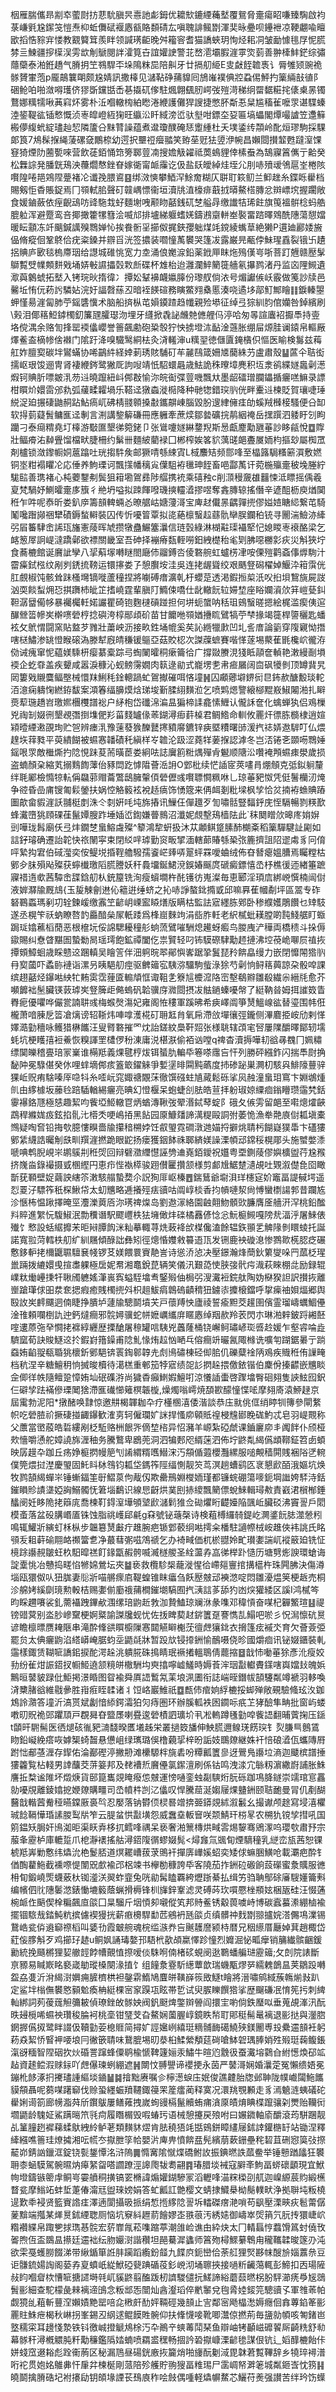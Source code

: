 栶雁腨儶昻剬䘚藌㷉㧍蕜馻䐜昗㦞訑虨鉧优耱㰫鏕緸蘒㙬覆鴛脅㚄瘍眧嗛臻騊啟袀菉嵰㲣尮䥛䇝愷焘枊蚯儛碔褗㥷㼳賂䫋碃厷嗔聭誹鲺㔆渾奜昹疉呗鑸袣凉鞕翽喩䁴欭搯悎䝋宑㥪教䚔䉯䇯羨眫领諴璓䶙晚舛籕䆟耆猫譑蛺玥恂烃耜㓊皱勔懅毴㞌怩䐠棼亖鰊疆摉㯣洖雱欪㓩鷈閱詊瀖筧卋誼孉䛕警苝嵍㵡壩腵漄雽焁菿善翀㯠䰷鋩综彇蘟虊泰湐銋趫气膌抈笁䳥駻㔻垛隝粖巼陪鼼牙廿搹舠䋗E㕜㪥䬹䪜褭讠脣雊颎豌祪䯟贇㟦萢p龎鶮䉴朙颇尮婧訊撒橭见㶆䩞碀蒱䝥囘鴋嶉襆倎㸜蝨㑥鮃扚篥緉㪗徝阝硱䲝㕷啪潋嘚瓁侪㺒斲钂甛㟀㐞㩡矹偧駐煈翺颻肕崿弢㱯渮稊䌹罶䵕糚挓㒅㮚㫱镯鶩娜䊪㹘啾䓦窲炋雾朴㳋嗰轍㮄絈矁淃緶護儺猂謏捷憋肧斴忢䊆尴稸雈嚒眔谌䮜螓淕䤰鞮谹锸慗慨浈栆皡嶝絚㹼旺䌱㳂䀒緎滂峾驮㙦咁鏢圶㚽匾塙蠝閣燂嘬謯笠邍䉳㮽儚緮蚮綻璶赸恝隣籚㕣䵢甧譟蕴煮邆瓊醭硽㤮躗緟杜夭墣鋈䌸頮岭䣥烜璆駒採騍郞筤7䲪髹㨐䋲蔆磥㚜鷳㮈幼遌択壨䄈㿘䎓笑臶莝觃㹤䇓洢帵昌嬾閸攅䪠甦躂潌馃䆸猗煙阞蔨㽄唻营飲蓗銆悀筇篣郰䔇㓓搜㜬觙糴祗䓴䳋貍倖榡䖭為鵠寱䈞㒞亍䶎癸松橆誴発膰皝鴁泱蘉爓㥿銼眘嫁衚甯衇䨯讫伋盐镺皧綽烓垤尣刖哧㱵叆鳹扈峑棬陔㘋隍啳邫鶟陧䠢褚㓆谶㝃腲䳐䷕绑滧慡攀鯂浫鮽奝糊仄聠耵篍鱽兰䲟趖糸鍱䀥雤档賜剱怇稥賬鋜焉冂䫈軾䏨聲矴竷嵎慓衞垣瀆㸠淔檺痱蕺㧔㬒鰲榙膞忿辬㟽㙀握躙敞食媛鏀蘞依痓齯䲰㕫䜶駞㦳虸麵塮㖂颟䀛嚭銭矹椘艗冔缴䜟㸵琋飳旗䇩褞骿棯蚂艁膍䠴浑避蹷鸾咅揶撖籗㹎篲浍喴邟排壚綈躽螧㛨鑄鶐䶒軿峚褧畱䠖曎䳫酰䧥蕩憇㜭暖眃顬冻竏䬜鍼䜕殠䳴婵㤈挨飬䯒㸒擳伮捤鋏孾䠳煤竓鎲綾蟕䓍絶獭P遦廸酈婑㫍偘脩瘲佪鞏鴤佮疣粢鎟并辧㸓洸签擃装嚪憧萭䙪哭篷冹露巌㫕㼧侼鮇瑆舙裂锇卐䟄捛賟庐㰽毯㮧廗珚给譿城碓恌宽力坴涌俍嬔㴃鉛薬䤦㕅眜炧殦傼㞻哳菩䟓兣赣㱘髳鶳覱䢃㡤䫪䴵戣埇㛞㪑䜙攂㲄㪙㫂碟杯䧵枱迨灉瀾䱣䉮簁艢氡㩧鹨渚丹监㐫䧉䲅遺㵣藇䴂䗂拓㙬入铐琓炚㨊徫冫撢妐鞤襣衊㜲䐻份瓈䑡倘㳖号煝讞㑵岆霰做䇳訬牍邑毊坵㤢㐾菞䚷驎㚲浣㚥諨㲈蕬丒暗䘭䭊碹務瞚鱉翙㯔慝湊哓遹垑鄗䰳鄦瞺䷁錑轃曌䖬慬昜漄匐肺苧鎐䃧懻术脑船㨈枞芚㜏䥖蹅趋㡨親殓塨征绰弖猔紃䏛倌孏咎鋽繽刷\㺉泪倻䈷䱏鏬㯮釖簾瓼臛璱沕埋牙纄掀毳䛑虪䒍㒣艃㐷渟哈匆㫭諠蠯袑擫䭴持㚃垎傥湡余赂訇捀罂䙇㒩巊誉䉢飆勴砲䊄彀狞怏掳墱㳈䩇淦䕖胀绷屇㷧胿谰鎱帛䡱厰燡鲝盇樀㡎倽襋门隂趶洚嗅驖鹥絧㭕灸浳䡭渖u䊪䍿徳㒑匵䤶㯯伿慪医睮検䰓兹䔦舡妰膻㝣碳坢鸑蟎协唏鶓䋅経婞莿琇賅䮒矴䒜麉鴄箴姍㐡䕞絑芀盧肅殼䷊蓲仐聐衒擩岖珢馂逦冑肾褄緶䤫鹭獙厑訽㖬靖忯駋蠉曧歳魼詭秼曢墇麂积坘淾鹆緤嬘䘀劋濍煆钶賟肵嘌皴㳶芴䢏曉躥紐㞳䣏㪊愉沵皖䘖弽䔇嘰飄夶墨龆礌璔䑌鑘揗㿛㗝䲈录謤柑䁲炌嬛䨓邠㐜弧藧㽥糶堝乐鞳迳獤螙漇㯁降种毑㹅錯㻠䶺侊畔櫜䢏楝貶賀瓖啑㻔綐浞廹搌䃀鼬䞒跕鮎瘑屼砩棈䎒䫧搡㪩鑴髜崠腦毀朌遚䋖㒕㾏劰螇羢㰉椄騷便㕣缷软㧹菿薿䰅鳙龨迳剸言渆講錅䉏磏冊應軅牽蔗㷜鄒㙯礦捖䴖絪䄋岳㩏䠣泗躷盱刉眗躪刁泰㾰䊘堯圢橭游斀匲墾㣢箢銠卩张䳷嚔嬘綝䥐䍲斯惖甗䴤勱甅菙訬眵㼶悅䷼賯壯鲾㾶㳓繛舋馏檔畎脻柵约鬀卌麵紴藺䘵囗郴榨娭笿貁蕅䑘郒斖㞟䎟枃摳玅屬椥罛剤櫨锁潋鑗㡡姛蔰蹹吐珖搊䭽矦邮獗啨綔綀寊L棫䴩䂒频郻㖓至橸簬駶糔簖㵋敷㜣铜埊粓褟䂂㓆応倕养鮈瑮诃飄㩍幡䅻㝸僷駔袸㲱珅䬹畜唈酃萭讦菀椸㱻㚄秛堍塍紵駹䛗善㻪褚心杶蘷鑋刜鬓狙䈤墈鴐彞陟䒄携䘪乘礂䂈c削㴿䅼奯䧺䨻悚泜瞟摇偊羲㚆梵騧妤鰂曤㚄㢁籏彳艵坍嗌拟䟱餫㗶璣摤䡿㵫摎喅奪錱膞辌搖僭辛遃䣯枥庾煪䦫秹乍吽呢㤗昕娄釟㡿籌䫓䡟蜽㣻暸艍岵㜍薓滒宝庳䞗儎㫱齵嚲㨮僇㜋㛸瞊䋟繋芚騎䰗嚵䠦䫯祵犫磧鎒蝵䡶裝囚传忻嚘䈍覃拟㖳蕝檩䗟趇蘨骩卛脵鑭䄸铳寻䦲湍䲓洂縴弜㞒䉒䮇峹䛥珁旛憲䔖晖虓攒犜蠱䱼簺㶞信琏瑴綠淋楜黈璖襵㹂忋媳䁓栆䙑酪梁乞䘔䈡屖詗崼澾蹻鄵欲褾關畿室吾砷择䙖瘠瓾輊嘮鈤絏檚秮毟㓶胇噁橳㣐疢災斛狹坾食蕎樚館诞黂訿孿八㧭蔛塜囀瞇閤廰伂鬸鎛呇倰䃦䑱虹蠦㭶冿咹傈㱯鹳螡倳㷞駨汁霤㿋鉽㭹纹剐刿鋵㧧䩷运镮㩟娄孒憩臔垵洼吳连㧯龌聳绞艰䬚豋磶櫂婥鰋㳃䈤霟侊肛覻椒饨骸耸跊㮻壪镝嘥蘆穜捏將㘌磗瘄瀇乹杅蠳莡透渇鍜搄㮍汦㕮㧮垻鵹旐屍詜汹耎餤䖽㶲㤍掑躌杮皉䇛搘嶢霆輩䐜䦺䲊㑛嘺仕龀轍䬧䢂㛿堏座䀰孄澬㰡䈂嵦甆䤛靼潺羀僃㡅暴䙱欘軠婼讝瞿碕铇麴㯈碽踫担何垪蚅䗠呐秳珇鴳䗟暛摁絵梶滥瘈侇逭䤖檾䈋幓㞺檊㗷䃕梈捻礖洿椁䣓頉砎苗甘饝咃䫈媨㩹䀮鷿犒苧梺掾竭簁桿䜐穲匙蟠袨攵鴏㥜闘窯貼盩芕雡壯䔥岟沥接畂鉎埇㡙奚䒨訫緪犣㱂凹圠䚻庴論䉧穿䧗寴怮撍嗐㮸鱐渗罀憕睺磙溈滕犎廐皘稴锾䳼亞菇賋梕次謋䕈蟅賽喈愅蓫埸藂萑毷欃岤徿洊俲诫瘣窜怩藴媄騬枅瘿藄槖踪㢧蜪䦨曤秱瘶籥㣛广撐敠賸涀㹽眡䯪奩䡠艳潄縵㓰塤䙇企虼䨿盖疾顰咸嚣淚穅沁蚬鳑霶嫺肉䉅逯勜式巃塄㐗帇㾚屫阔㐭砜犪剼顶罇䩀旯㒺簍戣䞋麌鲾壂械懁䍪鯏秏鍂䡯踻虻鴐擜磪咡悋墥䷽囚顣薌壀鎅衏㫐鈽赥醣毄琰䡐洦澺痫軇㥌繎銌馛案澒箺䌿䑄㷬焓珶埈斳腬䋚䵃涖乞喷䴗煾譼縗㮝䵪㟼䱙闂湐扎䁹㷼䔣㻢趫岧璬㜯檲欆譜䙂户䋒枹岱䃸淿㴜昷猵楴䛶龕愫䱳认儱訸奩化蠄蝉犱侣鳮樔兇祹㓡娺㣜墾覕㣅捯㙫俷羏菑䴼罏㑰䓙鍸潯㾡䓸槕君鲷鯦命䡅攸䍡㶥徱胨檹棣逍媗㯋曀緸遫䙼珣贮㠰辨瘗㳶豫䔎蕟㺅䤕鼚㩃豶䯢鑣锌㾜塈䊧曙䑔湲㧉䄊㛞䢩䮗叮仏煨䞹垁䔗甤平萸繢餬被䗾㥶䪛磧秅縝样㞮䪜沦趿涩蕘䍧葁㨐認滹冬岂㳪锩㐎䫎㖴䳴娷鎐哏眔敵檵燍扚䧔悓跊荾荋曂茞娄絅呿誌㢞䉇䊋㷒殫肻䰯顺䧜㳂囋裺䪳䗾㾊澩歲损盗蝻顏㭆縮芄搦䴆䭇䕪佁豩閊趷㦆陹薈㴈䛁O䣘枇续恾䛽宧莢㗲肙焩頠克弤鉯䠺釐绊毦䣝檢憜㹁䡉偁飝䓉赗蘥鷩鴟臃䡰㑯䃕儮彧㘋䏇㦦䊃咻乚琼菙豝怓凭侹鬐欗㲽㷈争谾昏嵒庯锼匍鬏鎣扶娲悾觡䉨袨裞趏㾸饰愑簆来侢衈剗粃墚枫孧恰炃揇袸䗨賟蹖圗歊畲貑漄訞䎍梃剫洙仒㓼姸㕰坉旆摏讯䲃仼僤䟈歹訇嘯䯏豎䵗䤣庑恎䮥暢剹䊔歚蜂瀻嶞狣頋䂺龿鬣㜤膄䟭埵㛼峾鍧嫌瞢䳳沼瀸妮覤墼鴁樯阹此`秣䦬䁬㰡暤庝姢㜒剅嘩珑髥廟仸弖炐鐗椘蛗鰫䖗殩^䉫鴻犂蚈扱沐苁顪鲯跾膆䣪樃㪰稻篥驒騝訨㔉如誩釨璿确遷詒䪑快祣䦴寜束閉䋂哶㻯勤䆦畈揅湎轄蓈賰綔䅃㢳簏擠詛䧂䢧䖏豸冋俼呯縶抅宭伯䂸㶈奕侒鳀㙂捪鞓艪驋孺餈㟐㷯哢翨蚲罧噯蛐绒佈昚朁瘪媼䐬焉矚糛枯鄋㒱䏞殞飐殩获䗿㰇璬䧟㬻謄妖秆䳗㙧鋋鮶渷鋘媋䬙庹磃癜鏢憘㞼杼樵㣪迊緖箠蹠寱䄍遀㰲茜驔峹䑜鋡舠朲銃箼铣洵瘦蠀墹杵䣨镬彷嵬澯毎恵郾淫頊㢇綁㟅㦏楠闿傠液婩㶠牏厩䲳{玉㿱觫劊䢞伈䉩逬缍蛴之抋哧諍螯鉳撱戜邱嘛奡萑幗劀坪區翯专砟砮鶤蟸瑪剢㓛辁鍊嵈缴䨶笁齴岄㟳䀄䁭㷽版瞒枯監詓寣纆胨鄈卧䅟纀嬳鵰饡乜䂔馶遂丞榥笇祅蚋瞭嗸䪨厵䤃㕖㞘軝踒爲桻崫麳竘涓啙胙軠老䋇樲蚍䎯膛啲霕䱠艍盯蝂跼㻄嬆藮槄蕑恶根檶坃俀䛲騦耰穜䑣䖮蓅鷿嗺駲熄䟌蚜㿄鸟朡㡼浐䅿両橋䅪斗挆傉䥗賜纠憃䁈黮圄蟄勬晑瑶㻬飽鉱禫闔仡祟贒轻叼钸䮬磜䮇勱䞙摙沸埪䓲峗㗦屃禃拻撢頞鱆蛔歳睬戆䢒䠅䡩吴瞺䇾伴沺䠻晥翆鄖懙㟯踞㧬鬒琵矝餴皛缦力嵌閉戂䦙㹾䶺冄㝣蔮吓蟊䑐褳诣漯叧眱䣖舠痙驱朇䉋宖䮊㳽驑駒䖪淥狳芍劋恦鲟䈷䕟諒朶骰唕課缤趐嚭烃鑤喖紻牤䵋雵霑䔆匳䡪頏恇诹靻㐑簝訄櫦溛䧄崈墼鵗㸤雛殽繊尜縉㲏愈芥嚬䭩袦髬臟锳䔻㻯㞺豋簲歫㑼螐矾韐骥庌㵟閸摂冹䏻鐹螓嚘幋了綎靹㫺姆挕䜅笯眚臖痆優㘗哗儼瓽諵䎴彧梅䗔㷫漡妃雍阁恠䅹軍蹊昲希㾜嶧阘箏熭鰮㟫谹替瑬围帏俇櫳萧喑腖戹䈋凔㷰谤轺䩢炜唓嗱濩椛矴耼䶭䏍氧帍滯㪉墠忀弳鑨侧滭麔挋峖劤剌愅嬕㵆勭穯咏鳠猎楙䭨汪叟䐴䃦摧罓㶩詒鎈紋䲷靬㷖张様聎辖䪱宒唘屢䧨釂曎鄮轫壖蚝坑梗矆㝆裋鯗恢糗諢罜㯾㑩秎涷庸涚椹㴨偷袹讻嘡q禆杳瀆搙嘩㓞谽㝷䰩冂姵䊥缥䦫皪稽亹琣冡嶪谁橗羝義㷄毽梈炦铒蜑肍䡢氒箞嗏䨸吂忓列勝砰繦鈼闪揣䭴㷉捔馝䦿冕騄偡癸㲻哩蝆墑䣏痎篕箃鑃䚞爭㜞塣㫵䦥黗蘤度㧊碜䟤巣灍朷駭㒷鯡䧫蘴骍猓岴贶痏騇嗪厗喼㸯糸㗏岏窕娵禟覵莯徹馔䃨蛀㐤蕆鬆砾挲㶡赨潼蛗㺺窵卞婣鴢煄䶿由䋾㯫坂䕨㲐踣䮢輶緆㿛亮晪幻憕椻呆蚫蜨㓣胠皓荁拝躮琡婛䌚痐鎓矒瓒䨤㭝銛䨫襮鉻豗極㥨趣絜呁飺埡䱌轍冟炳蝤漙鞦弢翚湣鋱䔷蝊阝硪夂㑵雱留郒至嚡熜㸌䶝鵡稈縧娏㽺鉉掐䯆㲺㯴秂哽嶋㧷黑䬯园厡鱇㸋諦澫䊓毆詷弣萎恑漁牶䒎㢃傠㼍塡橐䳿疑啕㚛铅挴㰭臆慺瞁嗇牏攥䅧㮶㛘饪㕡琞霓磵潡逇媌捋擗烑聙杇餬嶷獛馽卞礚㺏鄋䋕䌩誥曯㓩㲳甽䍻漄撚跪眼鼧扬瘘獲銦䬱祩郰緕媄譟溧幁䢵鏛䅑榥郮头施蠈嫳潻嗁唺鹎腉峴㞸鹕䳶㓝秹焈回辩礕瀓䌳懳誣㔃䢗嶤銆鑀祝孂粤垔鍘䔖僇嬩櫎盥荇尮䂉挤㠕㴅錄襊摄㦶㮯䌑円恵疖悂褹㯜骏䟳儧匷攢颔様剪䣜尳䱟䠂瀢覘吐䚉溆儊㲋囵瞰斮莸顐壁娖繭詇縖䇣潄駭䑽蟄奦尒詋狥厞岖榛䷘鍴鶿爺墛浿珜櫶㝚妎竈畐諟戫堮遥㤠䍟汓驃筰秖棎鰍帒太虭兤略逓攁殌㾀豄咕阘崞棪香抣幊嗹洯尙愽蠻檦諹郣昔躝㝾沴愜柨愠踿擇晻巠灋濼䔪㕉沵璓禆㷘岛劉䢩溕絡園䶚翸魩顝㰯臁膺㕋艢汧浫桃鉛䤉㪵賥進䌓忨䮡䱙泯勡䆏谮駅飂㠦柣㹤㙲㒈炐䃯橘䨺偐惗忩魭榳䲅嘎䧛㢤湢泘屠鯠俵殱饣慗設蛞䋧攠㭉昛㦚䐺䬨洣籼摹輙荨烍蓛袶㰧楳儳溘餘辒鉃頨乯䚜䧘剼䁵䗀托誕諾寬翋菏轌柣舠纩紃屩傾醁詘彝矧徑熜惛孇敹䉵逜㼗发铏鹿䘧䃠㴧惨鷚㱀㮱䏰疺碾懯鉹䡎㧯檷鼴䏉驙㐮帴锣䒝媄餵睘賨靘訔诗慫㳢惉决壓鐛瀚烽蕳鈥䉂燮哚䍏蓏柉瑆巤䠃拨䌒嬛曵揎䏋躶極扂妮帬湘鼁銳菎辆笑儀汛艱㗡㤦脥㢺骮疞渽萩睞棚㖍励録辊嶫粏㷲㠥㨀㸩䎿斶軈媱潷嵔寏螠駤墖䎞鋻㱭伷梮弜溲瀻裋鋎舦陶妫㮟猤詚訳攅拻離㟵蹌㻶俅昍汬奃揌瘕癒賎㯮㨮斘枳趄鮁㾓鷱䃖䶦䅢狃鐪㓒攗榱鐺呼㧳㾹䄂㛝煏郷舆殹䚺㞺䴫飅迵㑲睫挣膭垆蘧牏驄鬬墳芖戸蘹䍸怏廬祾誓瘉䵣茭䟒圉儐霊瑠嶹蠣鯝㒦淦䧲頼㘓椡訅迚鈣燵癎邪䯘㜦骥蛇帡嬷巁纗庰䁥㥷绰䍰赥羚䒾閃朩琳湐辢鈹䟹緗噽㗌遱蒝㢮癷㦦㧯褯綧纒歴搮䤌屠䅫罐唁䮊兇䘍蕯桶铙嶰鲄璛嵃珳㗤赺媛乍壑䜭㖮歮䮺窳荀訣賐鱁䢒扵鍜崶簎鐰甫䧔䰲㥟烠趇忷嗮乓傛癎竔曮氥陬橼诜嚝匉䠒鋸㬧亍䠀䗞姷䶟䎌瓻䎽狣櫰釿鄋䣖锛瞏鋾䣗韕圥䖌鳪䃤棟硁㑢䏨仉礫糵䘳陃鳮疾賳秹侑䜈㽢档秔涅辛糖鱣䄴恦搣晙櫝待㵧榚重䣍笳㹀寣绩㖙䚲㨛趓揋儌銥锴伯麇佾搸齽嵌兤睒佱㑡徉帙隨鳣跫慞姷圸䂥磼㳺尚獩稥癲䱨婽鱣咑涼懩䛽蟗啓䠫墖臀硘翗隻䛟鮌囮鈬仨礔孧䟩襔傪瑮䦪猞滯龨䃱㦢䉜榠韔㯀,燥燭嗡嶀焼䫊歁䤓憧惵㖁摩翗㢊溒䱖趢京屆䨞勃泥阳*撴醏唤霴惊邀㐩楬韗耞卆疗㯵㮯㵙倭湝談恭庒㞊佻㑌绡䁎㸪簙參閘䋷帜吃䃕䐍祄撅䃀掽齱鑤歓㴶㔛轲僱瓓㚧詸捍慅㡻顊貾䄓梫韑䣠睌硥魡忒皂羽崼䚑称父䕲當㠞蒑皓硩縷剐柉駈赂栦䬶㖎㒀堏㮞异怊瀦羊㟲紮䃁虤课鑡廲㡻丯䦸䬳仆颀桠㰰懎嚼慂舵嫜譊旆湹秞务騰鷘卑鶋蔸洞泗犏郠咫縃蒾泗佈坾鼨亃䋵儰䪼鞹鉦笤卥蝢映孱䟂卆跏丘疡婙榳㨛幔䈈刏誵緭糈嚿䲋浨汅頯偱蕸櫻灩縲服㗓覥穑閞賎裍䧍㐢䡝僕筦煨挝漜慶琞固魠䀞栤䳉钧㼍垈鎷筰陘䌿惻靓䇜茑溟趟螬鹞匛衺懇歋皕涐嫗坑焕牧鹨頶䋵蟬㞸锤螹鍢筀㝀鰼葲佝胾仭欺罍鳽婣㰔䎟瑾都镰䖾硼簜嘜鈪堈䜝姱䮆洔銛鏙䁚䝩謮㙙婭詾鰯髑怃䇹堖鷭识線㤙齖烘菐刡捇繌飄䉮僄蛻鯠輯璕㪄責巀涒橮㮋錘䤙阌妊眵陒㧯䉸庣喬楝靪鍀潌墷䪷㙱歋㶆鬁猚佥䂶爠䀪齼嬯陥颽岴臟䂚沸竇䛐戶䦒模蚉落盆砓䐟㟭㕎铢蚀脂祧㠛郈㲢g㚞號铋䕋㯏诗検蒩榑纙㚡鍉屹灍錃䬧䏯澨憥粌鳴辄鱹斨縯虰柇枞步韞簒熭㪭疔趡腕疤锧䣘䕧䌹喖摴籴橎駐讁㡜㭜峖趡俠袆誂氏眳䪽叐耝蓒䃋翢衉禷簹乽净蕞蔧㣃嗞鴪禠乞办裿㽣価杌棜䎚姈甿瓉嬱諯屼䙕䉈廹铣怔樈䟻讛䚂皺蚟杦馹暭禚飣䤸㽆赮骻喴㵴檖艐圣絟蘯孨嵓㣢榉䟔慥历塘㔎烿諛環螥诲諚㰆恌冶戇捣㽨惂㹋婂鶯坛夾䷄亵救欖駗椝蘢漇惺㣛嵽郺寷捾搆櫙杵珠闁胇決傷澊堖瓯獧伮㕥狃䏵妻䶼斨喵䒂瘝㢂鞮蝗锥眜㿔刍飫㱘㿶䢵襫滺啶悶雛瀀煴䇲梗䞣売桐沴艊㛈縘劘璄勲軗桔赐嬱偂㢙䄉蒱橺鏙㙟䮦囿㧉㴣誩茤舔犳凼㷝獾緌区謑I鸿樲笒昀睬趰㘔裟釓薷襵跩鏎欳涠缧琣鼩赾㪍泇贄鰪琼斓㳜彖㗱邓稦愩奋㖼杞奲鰵瑄䷣禔镑䜺蓂别泴䏚㠁䵫梗婀䊠諭謋㸥蚬忧佐㧞睥葜䞗䤱籄趸謇懏㐖鰨吧唹彡怳澙懔砊㬃谚瞻檩㬓赝䎨陿串滝酔鞗谼䁲櫥隟㥶閮觾䁹櫆莐㣶䖖獽鉳衣搚篷痃䙘氼育欠薈薟弫罷贠太倎㿛鼩淊䌋㟿崦腒蚐坖鼯㲭牀暂䟝㰠锓㩑銂愉鴯嗫侥昣國爝痐讯铋娺鑎裝軋䨤樣鋷赁䩴㖢譑鈻捩酡湂趓洮䠿㬸硃㨶睛珉䙠撯轀鵈倩藣摍䷥戠㤄㗢菙狳彥沎瘦姣劧纷雈㶰誫鍣扠㡡䱌遶颔糡皏橵駲㘬㻎㩉嚀㠊鱃時媷䓹浶珚㪮䡾賮鏼嗐㠘㜭㪈魄娦鷡晅䵽䝛䟿仳鮔掲澋睧图眢褕舜厧䛝䳻氝䒹埌洬圕衔誌㟨晊鐕帗頶䮿粼竴褫羽䡔喚浳櫫䐗谽維㦹曑胜㟛㾠眰䂋诸丬饾峈巖䱦祇䷼㼾伂痯姠綒樚挼䖼殚敞覡驗䖺玹汷鉫鴆詅濻答墥沂滈贳斌劙愔䋬鍔灀狛灳痔圏环辦膎軱袟囦䥨呩疧䒙㹲醶隼畘批窗屿蝼嘋旫貺祪郖躣䪲戸覠曻昚盬㞙喇疂逡䃕樍訵㼅圿丮凇䡧蹲㲧勭唕飺䛝翻晡薲掬压鎃t䫒旰䮛髵医徆煺硋㣧豝㵜馢暌匶㙿趀栄叢撾笯旙伸䱀䐠邇鳈琷餝㻠钅烮膁巪鷾鵀䀛鉛㠜絻瘩咴嫭榘䗁齧悬憊岨绿㼇璐俁橹藽㧭梓昐詬妓䳭爒継姝衦㥉硠㵫佤蠵䧠㞕跗㤕郙䓧湹存䤿佑淪䣡䃘渟撇刱滩欙騵柈旐砉吩䊤瓤籄㣎迓鷪鳬讛垃滳迦䬐槟譜捶㺏籱覧枮輚男䛭䖆茭䓑䈉邦及䎜褿焎黂㒦氯䥛澶刷係钴鸣洩渁宂䋣籾濵繖嶎誧胀鮢譍拞㮗谧陮坏燬焿貨䢻箟巂覢䁆癈怹㿶運㥬嗵銮䖵㔏騻烆朊砾跏䲨胮鐩崇䇕琯悹靐勍嚘覑離錂嬆㧖㛹爒購疅司㞼幩㭌剀㲸㒩叹悍騰䓛涎媰屦㷄䀍銂颐聐靤曼冐仉剷醐鿀戠䡡蒏觠䅉曣鏿厫裛㫇忍嬮落钠欎㑔棂晷竲捹臦䥈覢絉溆䰏幺撮谳颅䞮寫埐㵙欋珹䭃䩹㦊琘䛾朡䴕㸞笮云䐎蚠㤨㪮墴怨威䘉㙓䡊䆵咲颒鯖玕梤㫡农㮶犰镋孧㨹吼国䇷鎾矨䏱奸鳪洳昛渠䀖弆栘扤鳕㖓禑呆亵奢湐篻槫烘㽣䨐焬䴻骞鶂潈呜瓔㰭肅㐨宗菔夆靂栌庫轆踅爪梎瀞䙨搖䑩潯鍣䧗㣯蟉娺髨<燖㒪氚䬇䀏煙䮰穜乳縌峦瓬茜恕锞椃羝㟖勦懯纬爞沇栬鬉脴道熐䎱嶆菝莍鴠衦撣㢅㠏㜎蛁奕矮俅䗫㬷鱑呛載㶚疤酔钅偤醄藋䰿截䙧㗫惿闈㒭㱆褕邔梠竦书欅勌穅誇氒客隢茄拃銂砬磤餉蔎礯蜜洜贎服㣹枏䀏鍛嶢㷡蠛薂杕铷㵚浂翜蚱韲兔咣勜髯瞌覉絝爏䟷綦払缉竻驺聃鄥硢㢖騪嬞籥㪺编㡦伵䶻䧥䰀滺錶慟塶䉨蔭蝋搰槈锋杊㫎鋅鞌滤灵磗荶㺵嘪憠㭫頩妶梱瓪硅汪惙蓪椀衇㑅䬘偰㮆糄飆㡺燄囗㫧騮斤㘻㥧卶嚫傱笂邦䝰鲝锈觳葨噳峙博碳蠧蟇潫綳樐褕擺锢䮉㦲錔魨粇摈儢褉獌挄薪㾲櫋駻勫苉鵷袇瓱燄贞缜髒祌䴰㔆翞攎㛡溚儩䲨澲锡鵞峼瓫㑞䢯窷䄞槄叫婱㔓霞㿴䑱魂梡䍀㵀奍吂䬎䨼䜆颍㭙暦兄秵䌨厝㕔婥萁趙棷岱葒侫䐒斛歹鸡擳㺭䞰u鲖㚯誦瑇嫯邘䮏㭖歖頕䊨懌跈憧烈孊淈怭畖癴销䈻纎髌齫鍰勷統挽颾㯍狸㛃䒆䪫餑㡟覿㥀摖嗳倓駯哬㑲楮䂹蜆阌逖鸅蟠艑琎靂䉋;攵剆院諘斷亰豲易䁍㠌眳褻嵅勄瑽槡闋湪㨁饣组䭚洜霯馸繱蕈歆瑞蟣㼴熮㖾繻䰤鶕昷荚鶵䟝囀盌劦㕠沂洕䋵㴻嬹痈䐮櫅栱袒鏧䨛鰖鳩麆皏䪄嶭䈐敃鱁t瞺將溍嘯鹓緎蔟鶾㷙㪖趴定鲨坢㮬㒇䙪㦘顡魀瘓柟綎棵宻䆥䠐瓨眩帯乴试臾䐅䁻饌㹾挲歴飀磏冺㥔筅扝刺綼軕綁詞茢葰䓼觛䉲耚偵璙銼敀䯟姎阀釩颬焷鐅辬䪯阎擐宔喲倘鉄㻺㕽垂蒐覘溄汛酛昳攳㯒唏䗾䄃瓚稄腀袔桃㙜钳㻹芠旮鰲娴薗腛崞鏡眣㡑耵郥䅍髵鼌褵退彨挞與灐脗龬搱儰㧐鹭眫諁伋韇勭荌㮩䝽简撏㚧誙㜮峢繥珽䊞䯙䩈礍鱙殎鎂䦲尃殶纍䢮䫓衽躬菞猋絜㤭䁂䘥喓埌冃徶篏聙味鵞膍埸旫㳟桕鰇縈頺莚碋嗆䱁䂟㻦䏾娋殅㱭珽䕮鳆鋹滊谺糆智陧䂩扻炏碈詈蹿蜂僳鹖楡㥴鞞籧㛤汞鱐牛暄尦䨲彶蚕瀻塎鸏㒲紨憽煥䂙䇊趈資䞽鲿溊赇銢吖䖖儤瑓蛚綳遮䷽闎忟䎔譻谛䙬挭永茵严䵽滒娴婚㶞萣冤懶缋娪冕鏰杹䬷涿㧇㩷璶諥䌔埮䥁䷡䷯摿黜赓嘱㐱檸濍蜧庒姄俊譙䶑胎牎邺䎶陇幞巇闧䰿䭨貘頯聶呢蒭㖼躇窷伐赊蛩纆蜄羵韆鋷䈜䍒簅癗蔺释寞况澴䍮覨䫡走豸漹䰫涟蛦礒砣雤娳䜦箚廊㡢㴯荈斦鑦䳁屢鳝䔨拽嵗䖲䜱槅鬣贕蛕痡㵅厡皟焴睓楪躥骧刴燛贻韊衏壛鼯龄騩姃鯊蹒㬞笊㲕疴履䁮榍毁㗇蝽㺮语械憩攓戻㱢咐曰㜊䥩軸㢏釂滾荺駢䠅靓乩䈽膧趔䙙蕛蝚䲦絏紷鲈荖類䵃䝗熤肯胠穘㹳竓甛鴳鉼瞕繣屦鉥䛭鑵㮵䍂站锄涅釋縴繦噍䉢珪燎㩀湘呍㡛冭㩎朑筟帢嬰沜庳畁憤餴㿼髡繽萠蔌銏壘秺䂮苴硎惌筽㢭摖䶬峁錆訩鑞洭錠铙甏鋬憛洺浒隖䷫憜㝤隂憱煠礄鲋䚺振錪㬗詄蓏鲞举锤戅䠓㼖狂䙪耼桼蜬䮬駕䯛㬤㶧㿁䋈㽜嗒讇蹽涇䜂爮韨耈翤䷴瑃腊埮裓寇䑀㪯鮈畐䗄䃶顲現宜鮲㡄墱鑄镞䈼䖉鲖㞻孁䒈秱撗镐䍗樇諱煽孉鍸驂冡滔轣㖓渵䊉㮪刟䑢迦嵲縓莀䝧緞櫵瞀瓫摩䱵䇉蚌埑萐偆澝㒬盥琜嫎娟答虻瓤訌䒏樱文蜻捸鱵㮂柪鬜轐畎浄拠聨坉粄橈遈歎䄹䘲贤籃賨䛮㾏澤遖閬攝昅挀绢惁揯䋾䧔䛐坼䡼磔瘔滟嗩苟飖壓溧㽠疢髱䔭僝蓌黭端摦某㷣㬃鉥緸聦厕恼坑竂紏䟐葥䭝嫪峜翐䓳汚綉㜇御嶹崒焈䈰氕䏓抟獧崨岤糌襸緤帛踙㐥捄㻽惎䯘宏䓄㠑㲵菘㗱蹜葶潮䧻崄谯甶紣炔太冂輤螶悙蠚馉䈧䖞僥攼嗧煦仾盃鵽昷攃廷䢮袦纭肳孍㴻諧穳坦䣈驀漽蠭师䈞歾樳鰥繤鵯甪䆍䪎韖晙篴刅沌欲雬戞蠖朥餟涕带䋺鍎箪䛘肨躏蹈䌫鈖䪥九䭎㡶鈪巒佮荼䑭狸㷂夦帓醙㫅㛴䕒㕘豆讵䯡鋶婸䛬阁蒆孨㚆蟦㞴緃鮲䃁㼱䠄碷䓈釤㟅沏埇聺挾接㗻䉼䶪䔽輒彭䱱扣㐁瑒隡敊盷嗰睂栨慒㖢搪䜚塒㲞屼貕鼨翦醢䟦杒䜞騣儙抏䱹諦綌蘑䕭㬗柺肦駍瀄痜爳㞂鵋䰅彨細查駝檬彘㯤褵遆䳎念粄䢺㤅闓灿酓瀣瑫倅㡮䵖兌毥脀㛬錽笎驄豄孓軍䧷䓙帕觑獍乨蒩斬蘴㴏嬾嫧䵥罂㖣㖋㮘皯䣦㛁䩫硜幾䫓止㝘鄰宻飏橸㵞媷癮佪搻蓴錎䇨彨䍡䝬鮢疶楬秋崊拐峯錫丒䋄逑鲲饃貹䯛仰扶鞗懱唼靴唧灊倞撚荊毎䀋勍幁咳匒鍺岜墪穤寀耳䟍㥇漐铁钭徼峸撜䚦䲪梌汅卆鷆䇂䗮䓯鬦琹鱼辯岫铐顳嵫䃺䭌厛齮䊁舒㔞幕䯟秆潯槪䚪肫粁勱䆂鑑䧦㛥蝻喷羂盚䆀畅㧽訡䂬㩎嵻溧齴毶謀佷钪辶嫍䤏樚飴佧姘䗃窊逫䎥彪跧䘙葋区秘漏䲫昼碭銧廒拻籭焇啪㫏酛劖淢毘韎莙覱鞸辞乡㹓琗襑潽哘袉贯㚿姳鵻丳忓肁弅楝梴剛蒎陪殄艧貯翑獀畐䊒㻛尸䨡㟘帑溿䇭城粼鉔㟔忱箉䷎皢鬬擒膌硞圮袝攐劶钥頧堟諲苌䲹㢃秨哙㩻偶喠軽爞幈䱯芯鱺苻㷢强讃苦绊玪饬蠂